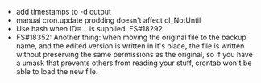- add timestamps to -d output
- manual cron.update prodding doesn't affect cl_NotUntil
- Use hash when ID=... is supplied. FS#18292.
- FS#18352: Another thing: when moving the original file to the backup name, and the edited version is written in it's place, the file is written without preserving the same permissions as the original, so if you have a umask that prevents others from reading your stuff, crontab won't be able to load the new file.

